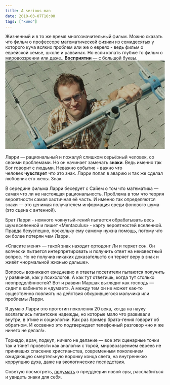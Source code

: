 ```yaml
---
title: A serious man
date: 2010-03-07T10:00
tags: ["кино"]
---
```


Жизненный и в то же время многозначительный фильм. Можно сказать что фильм о профессоре математической физики из семидесятых у которого куча всяких проблем или же о евреях - ведь фильм о еврейской семье, школе и раввинах. Но если копать глубже то фильм о мировоззрении или даже.. **Восприятии** — с большой буквы.
![](img/snapshot20100307023925.jpg)

Ларри — рациональный и пожалуй слишком серьёзный человек, со своими проблемами. Но он начинает замечать **знаки**. Ведь именно так Бог говорит с людьми. Неважно событие - важно что человек **чувствует** что это знак. Ларри попал в аварию и так же сделал любовник его жены. Знак.

В середине фильма Ларри беседует с Сайем о том что математика — самая что ли не настоящая рациональность. Проблема в том что теория вероятности самая хаотичная её часть. И именно так определяются знаки — это ценимая получателем информация среди фонового шума (это сцена с антенной).  

<!-- truncate -->

Брат Ларри - немного чокнутый-гений пытается обрабатывать весь шум вселенной и пишет «Mentaculus» - карту вероятностей вселенной. Правда безуспешно, поскольку ему самому нужна помощь, потому что он более потерян чем Ларри.

«Спасите меня» — такой знак находит ортодонт Ли и теряет сон. Он всячески пытается интерпретировать и получить ответ на неизвестный вопрос. Но не получив никаких доказательств он теряет веру в знак и живёт «нормальной жизнью дальше».  

Вопросы возникают ежедневно и ответы посетители пытаются получить у раввинов, как у психологов. А как тут ответишь, когда тут столько неопределённостей? Вот и раввин Маршак выглядит как господь — сидит в кабинете и «думает». А между тем он не может как-то существенно повлиять на действия обкурившегося мальчика или проблемы Ларри. 

Я думаю Ларри это прототип поколения 20 века, когда на науку возлагались гигантские надежды, но которые мало что развивали внутри, в этике и социологии. Как раз пример брата-гения говорит об обратном. И косвенно это подтверждает телефонный разговор «но я же ничего не делал!».  

Торнадо, врач, подкуп, ничего не делание — все эти сценарные точки так и тянет провести как аналогии с торой, мировоззрением евреев не принявших спасение христианства, современным поколением ожидающую смертельную воронку конца света, на внутреннюю коррупцию духа, даже на экологические последствия.  

Советую посмотреть, [подумать](http://www.runewsweek.ru/culture/32785/) о преддверии новой эры, расслабиться и увидеть знаки для себя.
